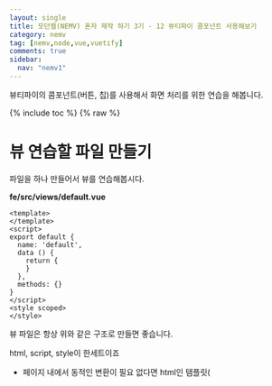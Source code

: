```yaml
---
layout: single
title: 모던웹(NEMV) 혼자 제작 하기 3기 - 12 뷰티파이 콤포넌트 사용해보기
category: nemv
tag: [nemv,node,vue,vuetify]
comments: true
sidebar:
  nav: "nemv1"
---
```


뷰티파이의 콤포넌트(버튼, 칩)를 사용해서 화면 처리를 위한 연습을 해봅니다. 

{% include toc %}
{% raw %}

# 뷰 연습할 파일 만들기

파일을 하나 만들어서 뷰를 연습해봅시다.

**fe/src/views/default.vue**  
```vue
<template>
</template>
<script>
export default {
  name: 'default',
  data () {
    return {
    }
  },
  methods: {}
}
</script>
<style scoped>
</style>
```

뷰 파일은 항상 위와 같은 구조로 만들면 좋습니다.

html, script, style이 한세트이죠

- 페이지 내에서 동적인 변환이 필요 없다면 html인 탬플릿(<template>) 부분만 작성
- 페이지 내에서 동적인 변환이 필요 하다면 script 코드 작성 추가
- 페이지 내의 특별한 스타일이 필요 하다면 style 코드 작성 추가, 정의 된 style을 재정의(오버라이드) 할 수 있습니다.

# mustache 태그 사용해보기

턱수염 같이 생겨서 머스터시 태그라고 불리웁니다. 

{{ }} 모양이 비슷하죠? 전 발음이 귀찮아서 머스태그라고 합니다.
 
[https://kr.vuejs.org/v2/guide/#시작하기](https://kr.vuejs.org/v2/guide/#시작하기)

뷰 기본안내서 맨 첫페이지 이기도 합니다.

**fe/src/views/help.vue**  
```vue
<template>
  <div class="about">
    <h1>{{title}}</h1>
  </div>
</template>
<script>
export default {
  name: 'help',
  data () {
    return {
      title: 'Vuetify.js'
    }
  }
}
</script>
```

이런식으로 간단히 뷰의 머스태그를 확인할 수 있습니다.

# 이벤트 만들기

어떤 프로그램이든 이벤트가 중요합니다.

페이지가 표시된 후 타이머라도 만들어 놓지 않은 이상 아무일도 안일어나죠..

대부분 사용자 버튼등을 클릭하고 처리하는 과정을 이벤트라고 합니다.

이벤트를 처리하는 과정을 이벤트 핸들러 혹은 리스너라고 합니다.

간단하게 이벤트를 구현해보면

**fe/src/help.vue**  
```vue
<!-- html 부분 -->
<button @click="test">test</button>

<script>
// 이벤트 핸들러 추가
    methods: {
      test () {
        console.log('test done')
      }
    }
</script>
```

뷰에서 이벤트는 골뱅이 @ 로 연결해줍니다.

간단하게 이벤트 구현을 크롬 콘솔에서 확인 해볼 수 있습니다.

# 뷰티파이 버튼 만들기

html의 기본 버튼 대신에 뷰티파이의 미려한 버튼으로 테스트 해보겠습니다.

[https://vuetifyjs.com/ko/components/buttons](https://vuetifyjs.com/ko/components/buttons)

에 예제대로 하면 끝입니다.

**fe/src/help.vue**  
```vue
<v-btn color="primary" @click="test">test</v-btn>
```

훨씬 아름다운 버튼이죠?

# 뷰 바인드 해보기

머스태그 많이 아닌 html 속성도 뷰로 다이내믹하게 변경이 가능합니다.


**fe/src/help.vue**  
```vue
<!-- html 부분 -->
<v-btn :color="btnColor" @click="test">test</v-btn>
<!-- 스크립트 부분 -->
<script>
export default {
  data () {
    return () {
      title: 'xxx',
      btnColor: 'success'
    }
  },
  methods: {
    test () {
      this.title = 'nnnnnnn',
      this.btnColor = 'warning'
    }
  }
}
</script>
```

test 버튼을 누르면 색상과 타이틀이 변하는 것을 확인 할 수 있습니다.

v-btn의 컬러가 처음엔 'success' 지만 버튼을 누를 때 'warning'으로 변경되게 했습니다.

data에 선언된 변수들은 html에서는 그냥 쓰면 되지만, script 내부에서는 this를 붙혀서 참조하는 것을 알 수 있습니다.

# 뷰티파이 색상에 관하여

기본적으로 최근 css 프레임워크들은 강조되는 몇가지 의미의 색상을 구분 해놓습니다.

프레임워크들은 정의대로 버튼이나 경고를 띄우기를 바랍니다.

- primary: 중요, 주로 짙은 파랑
- info: 정보자료, 주로 하늘색
- success: 성공, 주로 초록계통
- warning: 경고, 주로 오렌지계통
- error: 위험, 주로 빨간색

그 밖에도 secondary등이 있으나 주로 위 5가지가 제일 많이 사용합니다.

그밖에 색상 정의는 뷰티파이 공식홈 중 아래 링크를 참고 하면 됩니다.

[https://vuetifyjs.com/ko/style/colors](https://vuetifyjs.com/ko/style/colors)

가급적 정의된 색상을 사용해야 머터리얼한 느낌을 가질 수 있습니다~ 

eg) color="red lighten-4" color= "blue lighten-2" 

# 뷰로 반복문 해보기

뷰티파이의 칩(v-chip)을 사용해서 반복해서 여러개를 출력해보겠습니다.

칩 또한 뷰티파이 공식홈에서 간단하게 사용법을 익힐 수 있습니다.

[https://vuetifyjs.com/ko/components/chips](https://vuetifyjs.com/ko/components/chips)

```vue
<!-- html 부분 -->
<v-chip v-for="chip in chips" :color="chip.cl">{{chip.name}}</v-chip>

<!-- script 추가 -->
<script>
data () {
  chips: [
    {
      cl: 'primary',
      name: 'abc'
    },    
    {
      cl: 'red',
      name: 'bbb'
    },    
    {
      cl: 'green',
      name: 'ccc'
    }
  ]
}
</script>

```

간단히 v-for로 data에 선언된 것들을 여러개 출력해 볼 수 있습니다.

# 마치며

뷰와 뷰티파이를 이용해 간단히 예제를 만들어봤습니다.

제가 생각한 뷰 스터디는 이정도면 충분하다 생각합니다.

뷰라는 것은 결국 스크립트와 html의 조화 정도로만 생각하면 되기 때문입니다.

개념이 중요한 것이지 뷰의 장대한 기능들을 다 알 필요는 없습니다.

다른 기능은 필요할 때 추가하고 스터디해도 충분합니다.

{% endraw %}

# 영상

{% include video id="0k70tiZiupE" provider="youtube" %}   

 